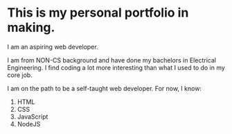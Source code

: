 # This is my personal portfolio in making.

I am an aspiring web developer.

I am from NON-CS background and have done my bachelors in Electrical Engineering.
I find coding a lot more interesting than what I used to do in my core job.

I am on the path to be a self-taught web developer. For now, I know:

1. HTML
1. CSS
1. JavaScript
1. NodeJS
